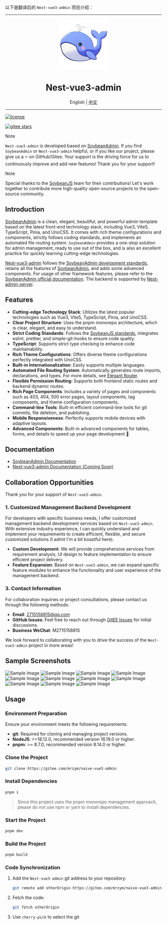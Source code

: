 以下是翻译后的 `Nest-vue3-admin` 项目介绍：

---

<div align="center">
  <img src="./public/favicon.svg" width="160" />
  <h1>Nest-vue3-admin</h1>
  <span>English | <a href="./README.zh_CN.md">中文</a></span>
</div>

---

[![license](https://img.shields.io/badge/license-MIT-green.svg)](./LICENSE)
<!-- [![github stars](https://img.shields.io/github/stars/honghuangdc/soybean-admin)](https://github.com/soybeanjs/soybean-admin)
[![github forks](https://img.shields.io/github/forks/honghuangdc/soybean-admin)](https://github.com/soybeanjs/soybean-admin) -->
[![gitee stars](https://gitee.com/mrzym/stable-version-of-blog/badge/star.svg)](https://gitee.com/mrzym/naive-vue3-admin)

> [!NOTE]
> `Nest-vue3-admin` is developed based on [SoybeanAdmin](https://docs.soybeanjs.cn/zh/). If you find `SoybeanAdmin` or `Nest-vue3-admin` helpful, or if you like our project, please give us a ⭐️ on GitHub/Gitee. Your support is the driving force for us to continuously improve and add new features! Thank you for your support!

> [!NOTE]
> Special thanks to the [SoybeanJS](https://github.com/soybeanjs) team for their contributions! Let's work together to contribute more high-quality open-source projects to the open-source community.

## Introduction

[SoybeanAdmin](https://docs.soybeanjs.cn/zh/) is a clean, elegant, beautiful, and powerful admin template based on the latest front-end technology stack, including Vue3, Vite5, TypeScript, Pinia, and UnoCSS. It comes with rich theme configurations and components, strictly follows coding standards, and implements an automated file routing system. `SoybeanAdmin` provides a one-stop solution for admin management, ready to use out of the box, and is also an excellent practice for quickly learning cutting-edge technologies.

[Nest-vue3-admin](https://gitee.com/mrzym/naive-vue3-admin) follows the [SoybeanAdmin development standards](https://docs.soybeanjs.cn/zh/standard/), retains all the features of [SoybeanAdmin](https://docs.soybeanjs.cn/zh/), and adds some advanced components. For usage of other framework features, please refer to the [SoybeanAdmin official documentation](https://docs.soybeanjs.cn/zh/guide/intro.html). The backend is supported by [Nest-admin-server](https://gitee.com/mrzym/nest-admin-server).

## Features

- **Cutting-edge Technology Stack**: Utilizes the latest popular technologies such as Vue3, Vite5, TypeScript, Pinia, and UnoCSS.
- **Clear Project Structure**: Uses the pnpm monorepo architecture, which is clear, elegant, and easy to understand.
- **Strict Coding Standards**: Follows the [SoybeanJS standards](https://docs.soybeanjs.cn/zh/standard), integrates eslint, prettier, and simple-git-hooks to ensure code quality.
- **TypeScript**: Supports strict type checking to enhance code maintainability.
- **Rich Theme Configurations**: Offers diverse theme configurations perfectly integrated with UnoCSS.
- **Built-in Internationalization**: Easily supports multiple languages.
- **Automated File Routing System**: Automatically generates route imports, declarations, and types. For more details, see [Elegant Router](https://github.com/soybeanjs/elegant-router).
- **Flexible Permission Routing**: Supports both frontend static routes and backend dynamic routes.
- **Rich Page Components**: Includes a variety of pages and components such as 403, 404, 500 error pages, layout components, tag components, and theme configuration components.
- **Command-line Tools**: Built-in efficient command-line tools for git commits, file deletion, and publishing.
- **Mobile Responsiveness**: Perfectly supports mobile devices with adaptive layouts.
- **Advanced Components**: Built-in advanced components for tables, forms, and details to speed up your page development 🚀.

## Documentation

- [SoybeanAdmin Documentation](https://docs.soybeanjs.cn)
- [Nest-vue3-admin Documentation (Coming Soon)]()

## Collaboration Opportunities

Thank you for your support of `Nest-vue3-admin`.

### 1. Customized Management Backend Development

For developers with specific business needs, I offer customized management backend development services based on `Nest-vue3-admin`. With extensive industry experience, I can quickly understand and implement your requirements to create efficient, flexible, and secure customized solutions (I admit I'm a bit boastful here).

- **Custom Development**: We will provide comprehensive services from requirement analysis, UI design to feature implementation to ensure efficient project delivery.
- **Feature Expansion**: Based on `Nest-vue3-admin`, we can expand specific feature modules to enhance the functionality and user experience of the management backend.

### 3. Contact Information

For collaboration inquiries or project consultations, please contact us through the following methods:

- **Email**: [2715158815@qq.com](mailto:2715158815@qq.com)
- **GitHub Issues**: Feel free to reach out through [GitEE Issues](https://gitee.com/mrzym/naive-vue3-admin/issues/new) for initial discussions.
- **Business WeChat**: M2715158815

We look forward to collaborating with you to drive the success of the `Nest-vue3-admin` project in more areas!

## Sample Screenshots

![Sample Image](https://soybeanjs-1300612522.cos.ap-guangzhou.myqcloud.com/uPic/soybean-admin-v1-01.png)
![Sample Image](https://soybeanjs-1300612522.cos.ap-guangzhou.myqcloud.com/uPic/soybean-admin-v1-02.png)
![Sample Image](https://soybeanjs-1300612522.cos.ap-guangzhou.myqcloud.com/uPic/soybean-admin-v1-03.png)
![Sample Image](https://soybeanjs-1300612522.cos.ap-guangzhou.myqcloud.com/uPic/soybean-admin-v1-04.png)
![Sample Image](https://soybeanjs-1300612522.cos.ap-guangzhou.myqcloud.com/uPic/soybean-admin-v1-05.png)
![Sample Image](https://soybeanjs-1300612522.cos.ap-guangzhou.myqcloud.com/uPic/soybean-admin-v1-06.png)
![Sample Image](https://soybeanjs-1300612522.cos.ap-guangzhou.myqcloud.com/uPic/soybean-admin-v1-07.png)
![Sample Image](https://soybeanjs-1300612522.cos.ap-guangzhou.myqcloud.com/uPic/soybean-admin-v1-08.png)
![Sample Image](https://soybeanjs-1300612522.cos.ap-guangzhou.myqcloud.com/uPic/soybean-admin-v1-09.png)
![Sample Image](https://soybeanjs-1300612522.cos.ap-guangzhou.myqcloud.com/uPic/soybean-admin-v1-10.png)
![Sample Image](https://soybeanjs-1300612522.cos.ap-guangzhou.myqcloud.com/uPic/soybean-admin-v1-mobile.png)

## Usage

### Environment Preparation

Ensure your environment meets the following requirements:

- **git**: Required for cloning and managing project versions.
- **NodeJS**: >=18.12.0, recommended version 18.19.0 or higher.
- **pnpm**: >= 8.7.0, recommended version 8.14.0 or higher.

### Clone the Project

```bash
git clone https://gitee.com/mrzym/naive-vue3-admin
```

### Install Dependencies

```bash
pnpm i
```

> Since this project uses the pnpm monorepo management approach, please do not use npm or yarn to install dependencies.

### Start the Project

```bash
pnpm dev
```

### Build the Project

```bash
pnpm build
```

### Code Synchronization

1. Add the `Nest-vue3-admin` git address to your repository:
   ```bash
   git remote add otherOrigin https://gitee.com/mrzym/naive-vue3-admin.git
   ```

2. Fetch the code:
   ```bash
   git fetch otherOrigin
   ```

3. Use `cherry-pick` to select the git